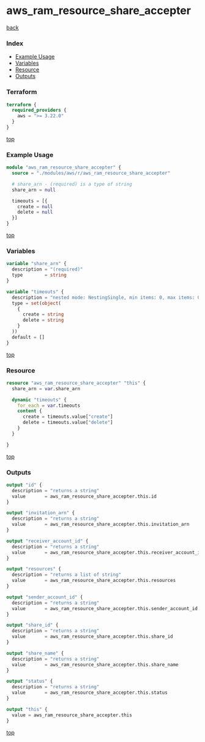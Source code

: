 # aws_ram_resource_share_accepter

[back](../aws.md)

### Index

- [Example Usage](#example-usage)
- [Variables](#variables)
- [Resource](#resource)
- [Outputs](#outputs)

### Terraform

```terraform
terraform {
  required_providers {
    aws = ">= 3.22.0"
  }
}
```

[top](#index)

### Example Usage

```terraform
module "aws_ram_resource_share_accepter" {
  source = "./modules/aws/r/aws_ram_resource_share_accepter"

  # share_arn - (required) is a type of string
  share_arn = null

  timeouts = [{
    create = null
    delete = null
  }]
}
```

[top](#index)

### Variables

```terraform
variable "share_arn" {
  description = "(required)"
  type        = string
}

variable "timeouts" {
  description = "nested mode: NestingSingle, min items: 0, max items: 0"
  type = set(object(
    {
      create = string
      delete = string
    }
  ))
  default = []
}
```

[top](#index)

### Resource

```terraform
resource "aws_ram_resource_share_accepter" "this" {
  share_arn = var.share_arn

  dynamic "timeouts" {
    for_each = var.timeouts
    content {
      create = timeouts.value["create"]
      delete = timeouts.value["delete"]
    }
  }

}
```

[top](#index)

### Outputs

```terraform
output "id" {
  description = "returns a string"
  value       = aws_ram_resource_share_accepter.this.id
}

output "invitation_arn" {
  description = "returns a string"
  value       = aws_ram_resource_share_accepter.this.invitation_arn
}

output "receiver_account_id" {
  description = "returns a string"
  value       = aws_ram_resource_share_accepter.this.receiver_account_id
}

output "resources" {
  description = "returns a list of string"
  value       = aws_ram_resource_share_accepter.this.resources
}

output "sender_account_id" {
  description = "returns a string"
  value       = aws_ram_resource_share_accepter.this.sender_account_id
}

output "share_id" {
  description = "returns a string"
  value       = aws_ram_resource_share_accepter.this.share_id
}

output "share_name" {
  description = "returns a string"
  value       = aws_ram_resource_share_accepter.this.share_name
}

output "status" {
  description = "returns a string"
  value       = aws_ram_resource_share_accepter.this.status
}

output "this" {
  value = aws_ram_resource_share_accepter.this
}
```

[top](#index)
